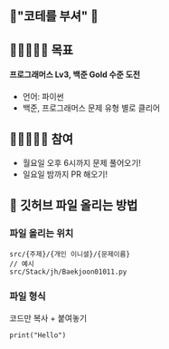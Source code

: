 ## 👊"코테를 부셔" 👊

## 👩🏻‍🤝‍🧑🏿 목표

#### 프로그래머스 Lv3, 백준 Gold 수준 도전

- 언어: 파이썬
- 백준, 프로그래머스 문제 유형 별로 클리어

## 👩🏻‍🤝‍🧑🏿 참여

- 월요일 오후 6시까지 문제 풀어오기!
- 일요일 밤까지 PR 해오기!

## 🤖 깃허브 파일 올리는 방법

### 파일 올리는 위치

```
src/{주제}/{개인 이니셜}/{문제이름}
// 예시
src/Stack/jh/Baekjoon01011.py
```

### 파일 형식

코드만 복사 + 붙여놓기

```
print("Hello")
```
